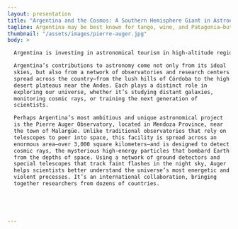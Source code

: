 ```yaml
---
layout: presentation
title: "Argentina and the Cosmos: A Southern Hemisphere Giant in Astronomy"
tagline: Argentina may be best known for tango, wine, and Patagonia—but it’s also one of the most important countries in the Southern Hemisphere for modern astronomy. With its clear skies, high altitudes, and international partnerships, Argentina has become a vital player in exploring the universe.
thumbnail: "/assets/images/pierre-auger.jpg" 
body: >

  Argentina is investing in astronomical tourism in high-altitude regions like San Juan and Salta.

  Argentina’s contributions to astronomy come not only from its ideal
  skies, but also from a network of observatories and research centers
  spread across the country—from the lush hills of Córdoba to the high
  desert plateaus near the Andes. Each plays a distinct role in
  exploring our universe, whether it’s studying distant galaxies,
  monitoring cosmic rays, or training the next generation of
  scientists.

  Perhaps Argentina’s most ambitious and unique astronomical project
  is the Pierre Auger Observatory, located in Mendoza Province, near
  the town of Malargüe. Unlike traditional observatories that rely on
  telescopes to peer into space, this facility is spread across an
  enormous area—over 3,000 square kilometers—and is designed to detect
  cosmic rays, the mysterious high-energy particles that bombard Earth
  from the depths of space. Using a network of ground detectors and
  special telescopes that track faint flashes in the night sky, Auger
  helps scientists better understand the universe’s most energetic and
  violent processes. It’s an international collaboration, bringing
  together researchers from dozens of countries.





---
```


